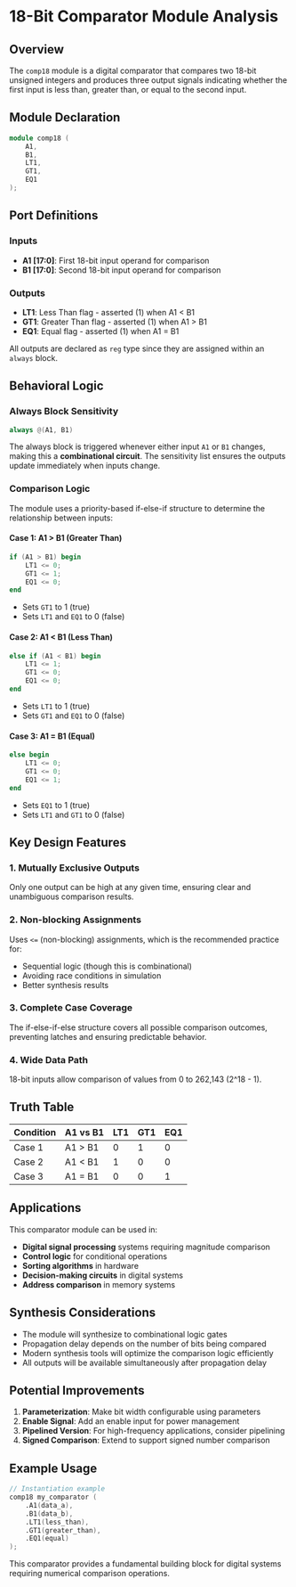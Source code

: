 # 18-Bit Comparator Module Analysis

## Overview
The `comp18` module is a digital comparator that compares two 18-bit unsigned integers and produces three output signals indicating whether the first input is less than, greater than, or equal to the second input.

## Module Declaration
```verilog
module comp18 (
    A1,
    B1,
    LT1,
    GT1,
    EQ1
);
```

## Port Definitions

### Inputs
- **A1 [17:0]**: First 18-bit input operand for comparison
- **B1 [17:0]**: Second 18-bit input operand for comparison

### Outputs
- **LT1**: Less Than flag - asserted (1) when A1 < B1
- **GT1**: Greater Than flag - asserted (1) when A1 > B1  
- **EQ1**: Equal flag - asserted (1) when A1 = B1

All outputs are declared as `reg` type since they are assigned within an `always` block.

## Behavioral Logic

### Always Block Sensitivity
```verilog
always @(A1, B1)
```
The always block is triggered whenever either input `A1` or `B1` changes, making this a **combinational circuit**. The sensitivity list ensures the outputs update immediately when inputs change.

### Comparison Logic
The module uses a priority-based if-else-if structure to determine the relationship between inputs:

#### Case 1: A1 > B1 (Greater Than)
```verilog
if (A1 > B1) begin
    LT1 <= 0;
    GT1 <= 1;
    EQ1 <= 0;
end
```
- Sets `GT1` to 1 (true)
- Sets `LT1` and `EQ1` to 0 (false)

#### Case 2: A1 < B1 (Less Than)
```verilog
else if (A1 < B1) begin
    LT1 <= 1;
    GT1 <= 0;
    EQ1 <= 0;
end
```
- Sets `LT1` to 1 (true)
- Sets `GT1` and `EQ1` to 0 (false)

#### Case 3: A1 = B1 (Equal)
```verilog
else begin
    LT1 <= 0;
    GT1 <= 0;
    EQ1 <= 1;
end
```
- Sets `EQ1` to 1 (true)
- Sets `LT1` and `GT1` to 0 (false)

## Key Design Features

### 1. **Mutually Exclusive Outputs**
Only one output can be high at any given time, ensuring clear and unambiguous comparison results.

### 2. **Non-blocking Assignments**
Uses `<=` (non-blocking) assignments, which is the recommended practice for:
- Sequential logic (though this is combinational)
- Avoiding race conditions in simulation
- Better synthesis results

### 3. **Complete Case Coverage**
The if-else-if-else structure covers all possible comparison outcomes, preventing latches and ensuring predictable behavior.

### 4. **Wide Data Path**
18-bit inputs allow comparison of values from 0 to 262,143 (2^18 - 1).

## Truth Table

| Condition | A1 vs B1 | LT1 | GT1 | EQ1 |
|-----------|----------|-----|-----|-----|
| Case 1    | A1 > B1  |  0  |  1  |  0  |
| Case 2    | A1 < B1  |  1  |  0  |  0  |
| Case 3    | A1 = B1  |  0  |  0  |  1  |

## Applications
This comparator module can be used in:
- **Digital signal processing** systems requiring magnitude comparison
- **Control logic** for conditional operations
- **Sorting algorithms** in hardware
- **Decision-making circuits** in digital systems
- **Address comparison** in memory systems

## Synthesis Considerations
- The module will synthesize to combinational logic gates
- Propagation delay depends on the number of bits being compared
- Modern synthesis tools will optimize the comparison logic efficiently
- All outputs will be available simultaneously after propagation delay

## Potential Improvements
1. **Parameterization**: Make bit width configurable using parameters
2. **Enable Signal**: Add an enable input for power management
3. **Pipelined Version**: For high-frequency applications, consider pipelining
4. **Signed Comparison**: Extend to support signed number comparison

## Example Usage
```verilog
// Instantiation example
comp18 my_comparator (
    .A1(data_a),
    .B1(data_b),
    .LT1(less_than),
    .GT1(greater_than),
    .EQ1(equal)
);
```

This comparator provides a fundamental building block for digital systems requiring numerical comparison operations.
